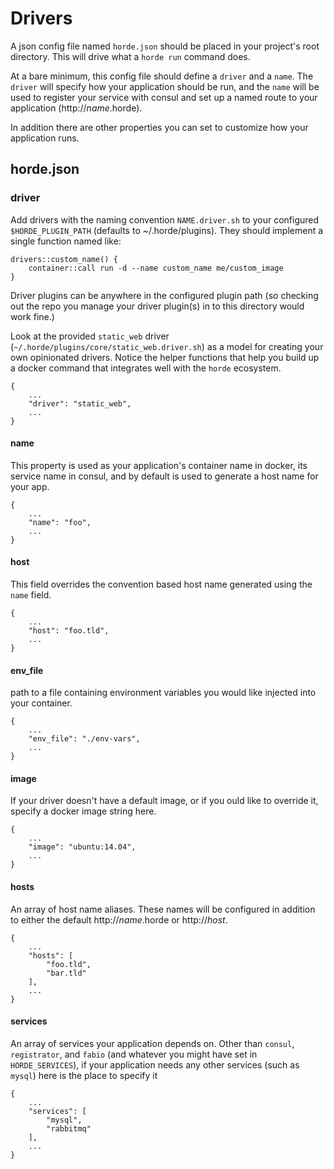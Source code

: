 # Drivers

A json config file named `horde.json` should be placed in your project's root directory.
This will drive what a `horde run` command does.

At a bare minimum, this config file should define a `driver` and a `name`. The `driver`
will specify how your application should be run, and the `name` will be used to
register your service with consul and set up a named route to your application
(http://_name_.horde).

In addition there are other properties you can set to
customize how your application runs.


## horde.json

### driver


Add drivers with the naming convention `NAME.driver.sh` to your configured
`$HORDE_PLUGIN_PATH` (defaults to ~/.horde/plugins). They should implement a
single function named like:

	drivers::custom_name() {
		container::call run -d --name custom_name me/custom_image
	}

Driver plugins can be anywhere in the configured plugin path (so checking out the repo
you manage your driver plugin(s) in to this directory would work fine.)

Look at the provided `static_web` driver (`~/.horde/plugins/core/static_web.driver.sh`)
as a model for creating your own opinionated drivers. Notice the helper functions
that help you build up a docker command that integrates well with the `horde` ecosystem.

	
	{
		...
		"driver": "static_web",
		...
	}

#### name

This property is used as your application's container name in docker, its service name
in consul, and by default is used to generate a host name for your app.

	{
		...
		"name": "foo",
		...
	}

#### host

This field overrides the convention based host name generated using the `name` field.

	{
		...
		"host": "foo.tld",
		...
	}

#### env_file

path to a file containing environment variables you would like injected into your container.


	{
		...
		"env_file": "./env-vars",
		...
	}

#### image

If your driver doesn't have a default image, or if you ould like to override it, specify
a docker image string here.

	{
		...
		"image": "ubuntu:14.04",
		...
	}

#### hosts

An array of host name aliases. These names will be configured in addition to either the 
default http://_name_.horde or http://_host_.

	{
		...
		"hosts": [
			"foo.tld",
			"bar.tld"
		],
		...
	}

#### services

An array of services your application depends on. Other than `consul`, `registrator`, and `fabio`
(and whatever you might have set in `HORDE_SERVICES`), if your application needs any other services
(such as `mysql`) here is the place to specify it

	{
		...
		"services": [
			"mysql",
			"rabbitmq"
		],
		...
	}

